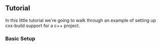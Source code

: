 
## Tutorial

In this little tutorial we're going to walk through an example of setting up cxx-build support for a c++ project.

### Basic Setup

